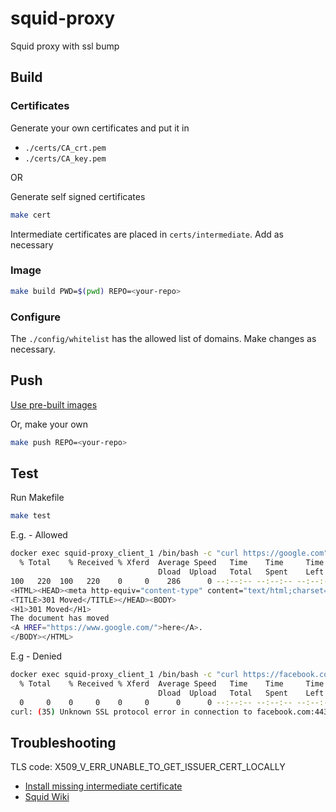 # squid-proxy

Squid proxy with ssl bump

## Build

### Certificates

Generate your own certificates and put it in

- `./certs/CA_crt.pem`
- `./certs/CA_key.pem`

OR

Generate self signed certificates

```bash
make cert
```

Intermediate certificates are placed in `certs/intermediate`. Add as necessary

### Image

```bash
make build PWD=$(pwd) REPO=<your-repo>
```

### Configure

The `./config/whitelist` has the allowed list of domains. Make changes as necessary.

## Push

[Use pre-built images](https://hub.docker.com/repository/docker/anshudutta/squid-proxy)

Or, make your own

```bash
make push REPO=<your-repo>
```

## Test

Run Makefile

```bash
make test
```

E.g. - Allowed

```bash
docker exec squid-proxy_client_1 /bin/bash -c "curl https://google.com"            
  % Total    % Received % Xferd  Average Speed   Time    Time     Time  Current
                                 Dload  Upload   Total   Spent    Left  Speed
100   220  100   220    0     0    286      0 --:--:-- --:--:-- --:--:--   286
<HTML><HEAD><meta http-equiv="content-type" content="text/html;charset=utf-8">
<TITLE>301 Moved</TITLE></HEAD><BODY>
<H1>301 Moved</H1>
The document has moved
<A HREF="https://www.google.com/">here</A>.
</BODY></HTML>
```

E.g - Denied

```bash
docker exec squid-proxy_client_1 /bin/bash -c "curl https://facebook.com"
  % Total    % Received % Xferd  Average Speed   Time    Time     Time  Current
                                 Dload  Upload   Total   Spent    Left  Speed
  0     0    0     0    0     0      0      0 --:--:-- --:--:-- --:--:--     0
curl: (35) Unknown SSL protocol error in connection to facebook.com:443 
```

## Troubleshooting

TLS code: X509_V_ERR_UNABLE_TO_GET_ISSUER_CERT_LOCALLY

- [Install missing intermediate certificate](https://docs.diladele.com/faq/squid/fix_unable_to_get_issuer_cert_locally.html)
- [Squid Wiki](https://wiki.squid-cache.org/ConfigExamples/Intercept/SslBumpExplicit#Alternative_trust_roots)
